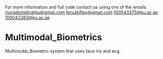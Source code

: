 For more information and full code contact us using one of the emails:
muradsmebrahtu@gmail.com 
feruzkiflay@gmail.com
100043375@ku.ac.ae
100043383@ku.ac.ae
# Multimodal_Biometrics
Multimodal_Biometric system that uses face iris and ecg.
